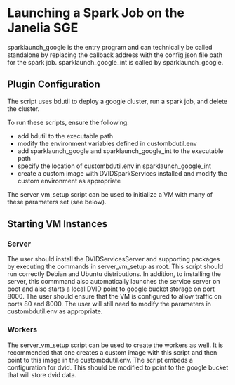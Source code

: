 # Launching a Spark Job on the Janelia SGE

sparklaunch_google is the entry program and can technically be called standalone by
replacing the callback address with the config json file path for the spark job.
sparklaunch_google_int is called by sparklaunch_google.

## Plugin Configuration

The script uses bdutil to deploy a google cluster, run a spark job, and delete the cluster.

To run these scripts, ensure the following:

* add bdutil to the executable path
* modify the environment variables defined in custombdutil.env
* add sparklaunch_google and sparklaunch_google_int to the executable path
* specify the location of custombdutil.env in sparklaunch_google_int
* create a custom image with DVIDSparkServices installed and modify the custom environment as appropriate

The server_vm_setup script can be used to initialize a VM with many of these parameters set (see below).

## Starting VM Instances

### Server

The user should install the DVIDServicesServer and supporting packages by executing the commands in server_vm_setup as root.  This script should run correctly Debian and Ubuntu distributions.  In addition, to installing the server, this commmand also automatically launches the service server on boot and also starts a local DVID point to google bucket storage on port 8000.  The user should ensure that the VM is configured to allow traffic on ports 80 and 8000.  The user will still need to modify the parameters in custombdutil.env as appropriate.
### Workers

The server_vm_setup script can be used to create the workers as well.  It is recommended that one creates a custom image with this script and then point to this image in the custombdutil.env.  The script embeds a configuration for dvid.  This should be modified to point to the google bucket that will store dvid data.
